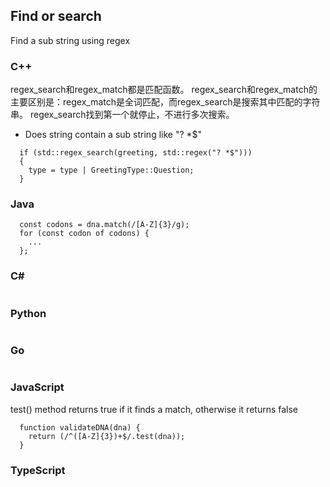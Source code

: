## Find or search
Find a sub string using regex

### C++
regex_search和regex_match都是匹配函数。
regex_search和regex_match的主要区别是：regex_match是全词匹配，而regex_search是搜索其中匹配的字符串。
regex_search找到第一个就停止，不进行多次搜索。

- Does string contain a sub string like "? *$"
```
  if (std::regex_search(greeting, std::regex("? *$")))
  {
    type = type | GreetingType::Question;
  }
```

### Java
```
  const codons = dna.match(/[A-Z]{3}/g);
  for (const codon of codons) {
    ...
  };
```


### C#
```  

```
### Python
```

```
### Go
```
```

### JavaScript

test() method returns true if it finds a match, otherwise it returns false
```
  function validateDNA(dna) {
    return (/^([A-Z]{3})+$/.test(dna));
  }
```
### TypeScript
```
```